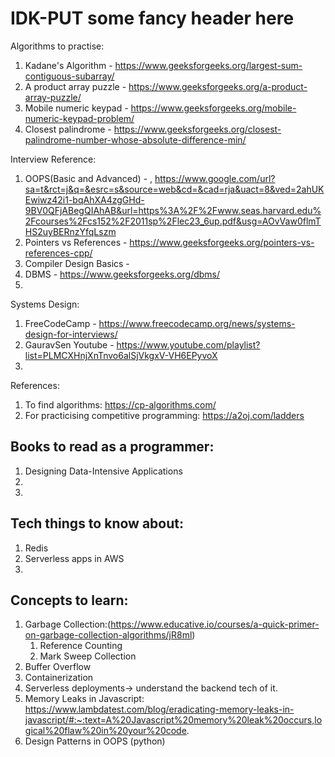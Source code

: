 # IDK-PUT some fancy header here

Algorithms to practise:
1. Kadane's Algorithm - https://www.geeksforgeeks.org/largest-sum-contiguous-subarray/
2. A product array puzzle - https://www.geeksforgeeks.org/a-product-array-puzzle/
3. Mobile numeric keypad - https://www.geeksforgeeks.org/mobile-numeric-keypad-problem/
4. Closest palindrome - https://www.geeksforgeeks.org/closest-palindrome-number-whose-absolute-difference-min/

Interview Reference:
1. OOPS(Basic and Advanced) - , https://www.google.com/url?sa=t&rct=j&q=&esrc=s&source=web&cd=&cad=rja&uact=8&ved=2ahUKEwiwz42i1-bqAhXA4zgGHd-9BV0QFjABegQIAhAB&url=https%3A%2F%2Fwww.seas.harvard.edu%2Fcourses%2Fcs152%2F2011sp%2Flec23_6up.pdf&usg=AOvVaw0flmTHS2uyBERnzYfqLszm
2. Pointers vs References - https://www.geeksforgeeks.org/pointers-vs-references-cpp/
3. Compiler Design Basics -
4. DBMS - https://www.geeksforgeeks.org/dbms/
5. 

Systems Design:
1. FreeCodeCamp - https://www.freecodecamp.org/news/systems-design-for-interviews/
2. GauravSen Youtube - https://www.youtube.com/playlist?list=PLMCXHnjXnTnvo6alSjVkgxV-VH6EPyvoX
3. 


References:
1. To find algorithms: https://cp-algorithms.com/
2. For practicising competitive programming: https://a2oj.com/ladders

## Books to read as a programmer:
1. Designing Data-Intensive Applications
2. 
3. 

## Tech things to know about:
1. Redis
2. Serverless apps in AWS
3. 

## Concepts to learn:
1. Garbage Collection:(https://www.educative.io/courses/a-quick-primer-on-garbage-collection-algorithms/jR8ml)
    1. Reference Counting 
    2. Mark Sweep Collection
2. Buffer Overflow
3. Containerization
4. Serverless deployments-> understand the backend tech of it.
5. Memory Leaks in Javascript:
https://www.lambdatest.com/blog/eradicating-memory-leaks-in-javascript/#:~:text=A%20Javascript%20memory%20leak%20occurs,logical%20flaw%20in%20your%20code.
6. Design Patterns in OOPS (python)